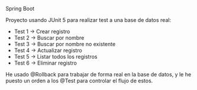 Spring Boot

Proyecto usando JUnit 5 para realizar test a una base de datos real:
- Test 1 -> Crear registro
- Test 2 -> Buscar por nombre
- Test 3 -> Buscar por nombre no existente
- Test 4 -> Actualizar registro
- Test 5 -> Listar todos los registros
- Test 6 -> Eliminar registro

He usado @Rollback para trabajar de forma real en la base de datos, y le he puesto un orden a los @Test para controlar el flujo de estos.
